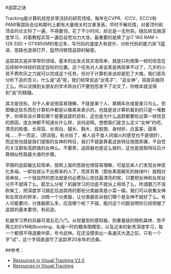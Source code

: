 #追踪之谜

Tracking是计算机视觉非常活跃的研究领域，每年在CVPR、ICCV、ECCV和PAMI等国际会议和期刊上都有大量相关的文章发表。早时不解风情，对着顶刊和顶会的论文捋了一遍，不得要领，花了不少时间，却总是一无所获。随后转去搞深度学习，对着教程实现一遍后自觉功力大涨，最重要的是换了台i7 16G RAM + 128 SSD + GTX850M的笔记本，写代码的速度大有提升，分析代码的能力突飞猛进，思路也逐渐打开，猛然间顿悟追踪的秘密。

追踪其实是非常窄的领域，基本的出发点其实很简单，就是只利用第一帧的信息在后续帧中持续的锁定目标的位置。这个任务对人来说真是再简单不过了，几岁的小孩不费吹灰之力就可以完成这个任务，但对于计算机来说却是犯了大难。我们首先分析下追的含义。什么是“追”呢，我们经常说追“女孩子”、“追女神”，简直异曲同工么，所以没搞到女朋友的学术屌丝们不要抱怨发不了论文了，你根本就没得到“追”的精髓。

其次是目标，对于人来说很容易理解，不就是某个人、某辆车亦或是某只鸟么，但图像这些东西在计算机中都是以像素来表示的，也就是说计算机看到的只是一堆数字，你得告诉计算机哪个是要追踪的目标，这也是为什么追踪都要给出第一帧信息的原因，连女神都不知道长什么样，谈何追啊。想想我们是怎么定义“女神”的吧，漂亮的脸蛋、长得高、长得白、腿长、胸大、屁股翘、身材好，白富美，甜素纯......不一而足，（原谅我，有点俗了，被人说不食人间烟火的感觉也不是很好），而这些也就是我们提取的女神的特征，我们不就是靠着这些特征按图索骥，不自觉的关注那些高颜值的女神么。不要笑，追踪器也是这么做的，这也是提取特征后计算相似性取最大值的步骤。

早期的追踪器比较简单，按照上面的思路也很容易理解，可是后来人们发现女神变化多端，一卸妆就认不出原来的人了，而其背景（那些素面朝天的挫绿叶）就相对简单些，一个很自然的想法就是何必费劲心思找最漂亮的呢，只要把女神和女屌丝分开不就得了么。那怎么分呢？机器学习的功底不就派上用场了么，所谓磨刀不误砍柴工，把深度学习搞定后追踪用的那些分类器真是小菜一碟。我们可以收集女神和女屌丝的样本，训练一个分类器，让分类器告诉我们哪个是女神不就好了么。有人可能要问，分类器那么多，应选哪个呢？不错，能问这个问题说明你已经把握了追踪的基本要领，有前途。

机器学习界的兵器可谓五花八门，从轻量型的感知器，到重量级的随机森林、势不两立的SVM和Boosting、名噪一时的概率图模型，以及近来的新贵深度学习，每一个都恨不得逐鹿中原，号令武林。在还没摸索出一条通天大道之前，只有一个字”试“，这个字简直道尽了追踪界20余年的沧桑。

##参考：
* [Resources in Visual Tracking V2.0](http://valseonline.org/thread-184-1-1.html)
* [Resources in Visual Tracking](http://blog.csdn.net/minstyrain/article/details/38640541)